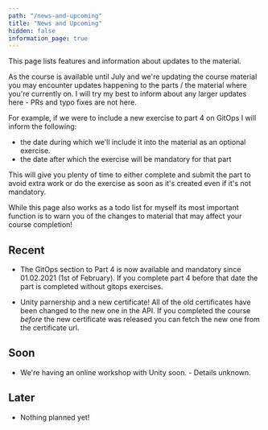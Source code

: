 ```yaml
---
path: "/news-and-upcoming"
title: "News and Upcoming"
hidden: false
information_page: true
---
```


This page lists features and information about updates to the material.

As the course is available until July and we're updating the course material you may encounter updates happening to the parts / the material where you're currently on. I will try my best to inform about any larger updates here - PRs and typo fixes are not here.

For example, if we were to include a new exercise to part 4 on GitOps I will inform the following:

- the date during which we'll include it into the material as an optional exercise.
- the date after which the exercise will be mandatory for that part

This will give you plenty of time to either complete and submit the part to avoid extra work or do the exercise as soon as it's created even if it's not mandatory.

While this page also works as a todo list for myself its most important function is to warn you of the changes to material that may affect your course completion!

## Recent ##

- The GitOps section to Part 4 is now available and mandatory since 01.02.2021 (1st of February). If you complete part 4 before that date the part is completed without gitops exercises.

- Unity parnership and a new certificate! All of the old certificates have been changed to the new one in the API. If you completed the course *before* the new certificate was released you can fetch the new one from the certificate url.

## Soon ##

- We're having an online workshop with Unity soon. - Details unknown.

## Later ##

- Nothing planned yet!
